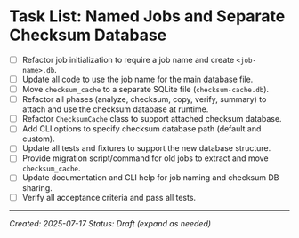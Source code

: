 # Task List: Named Jobs and Separate Checksum Database

- [ ] Refactor job initialization to require a job name and create `<job-name>.db`.
- [ ] Update all code to use the job name for the main database file.
- [ ] Move `checksum_cache` to a separate SQLite file (`checksum-cache.db`).
- [ ] Refactor all phases (analyze, checksum, copy, verify, summary) to attach and use the checksum database at runtime.
- [ ] Refactor `ChecksumCache` class to support attached checksum database.
- [ ] Add CLI options to specify checksum database path (default and custom).
- [ ] Update all tests and fixtures to support the new database structure.
- [ ] Provide migration script/command for old jobs to extract and move `checksum_cache`.
- [ ] Update documentation and CLI help for job naming and checksum DB sharing.
- [ ] Verify all acceptance criteria and pass all tests.

---

*Created: 2025-07-17*
*Status: Draft (expand as needed)*

